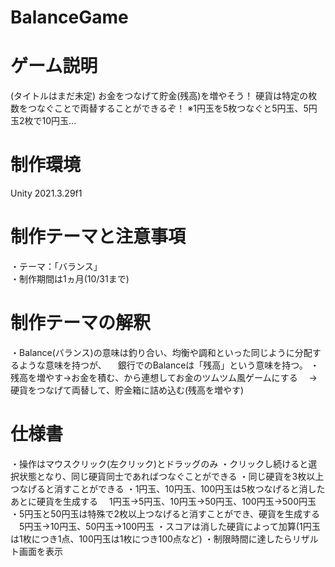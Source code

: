 # BalanceGame

# ゲーム説明
(タイトルはまだ未定)
お金をつなげて貯金(残高)を増やそう！
硬貨は特定の枚数をつなぐことで両替することができるぞ！
※1円玉を5枚つなぐと5円玉、5円玉2枚で10円玉...

# 制作環境
Unity 2021.3.29f1

# 制作テーマと注意事項
・テーマ：「バランス」   
・制作期間は1ヵ月(10/31まで)   

# 制作テーマの解釈
・Balance(バランス)の意味は釣り合い、均衡や調和といった同じように分配するような意味を持つが、
　銀行でのBalanceは「残高」という意味を持つ。
・残高を増やす→お金を積む、から連想してお金のツムツム風ゲームにする
　→硬貨をつなげて両替して、貯金箱に詰め込む(残高を増やす)

# 仕様書
・操作はマウスクリック(左クリック)とドラッグのみ
・クリックし続けると選択状態となり、同じ硬貨同士であればつなぐことができる
・同じ硬貨を3枚以上つなげると消すことができる
・1円玉、10円玉、100円玉は5枚つなげると消したあとに硬貨を生成する
　1円玉→5円玉、10円玉→50円玉、100円玉→500円玉
・5円玉と50円玉は特殊で2枚以上つなげると消すことができ、硬貨を生成する
　5円玉→10円玉、50円玉→100円玉
・スコアは消した硬貨によって加算(1円玉は1枚につき1点、100円玉は1枚につき100点など)
・制限時間に達したらリザルト画面を表示
